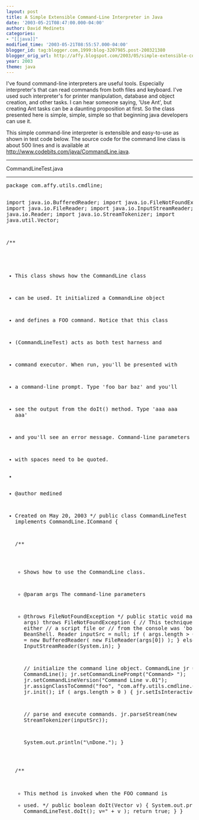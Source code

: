 ```yaml
---
layout: post
title: A Simple Extensible Command-Line Interpreter in Java
date: '2003-05-21T08:47:00.000-04:00'
author: David Medinets
categories:
- "[[java]]"
modified_time: '2003-05-21T08:55:57.000-04:00'
blogger_id: tag:blogger.com,1999:blog-3207985.post-200321380
blogger_orig_url: http://affy.blogspot.com/2003/05/simple-extensible-command-line.md
year: 2003
theme: java
---
```


I've found command-line interpreters are useful tools. Especially interpreter's that can read commands from both files
and keyboard.
I've used such interpreter's for printer manipulation, database and object creation, and other tasks. I can hear someone
saying, 'Use Ant', but creating Ant tasks can be a daunting proposition at first. So the class presented here is simple,
simple, simple so that beginning java developers can use it.


<p>
	This simple command-line interpreter is extensible and easy-to-use as
	shown in test code below. The source code for the command line class is
	about 500 lines and is available at <a
		href="http://www.codebits.com/java/CommandLine.java">http://www.codebits.com/java/CommandLine.java</a>.
</p>
<hr>
CommandLineTest.java
<hr>
<pre>
package com.affy.utils.cmdline;

import java.io.BufferedReader;
import java.io.FileNotFoundException;
import java.io.FileReader;
import java.io.InputStreamReader;
import java.io.Reader;
import java.io.StreamTokenizer;
import java.util.Vector;

/**
 * This class shows how the CommandLine class
 * can be used. It initialized a CommandLine object
 * and defines a FOO command. Notice that this class
 * (CommandLineTest) acts as both test harness and
 * command executor. When run, you'll be presented with
 * a command-line prompt. Type 'foo bar baz' and you'll
 * see the output from the doIt() method. Type 'aaa aaa aaa'
 * and you'll see an error message. Command-line parameters
 * with spaces need to be quoted.
 *
 * @author medined
 * Created on May 20, 2003
 */
public class CommandLineTest
implements CommandLine.ICommand {

	/**
	 * Shows how to use the CommandLine class.
	 * @param args The command-line parameters
	 * @throws FileNotFoundException
	 */
	public static void main(String[] args)
	throws FileNotFoundException {
		// This technique of reading from either
		// a script file or
		// from the console was 'borrowed' from BeanShell.
		Reader inputSrc = null;
		if ( args.length > 0 ) {
			inputSrc = new BufferedReader(
				new FileReader(args[0])
			);
		} else {
			inputSrc = new InputStreamReader(System.in);
		}

		// initialize the command line object.
		CommandLine jr = new CommandLine();
		jr.setCommandLinePrompt("Command> ");
		jr.setCommandLineVersion("Command Line v.01");
		jr.assignClassToCommnd("foo",
			"com.affy.utils.cmdline.CommandLineTest");
		jr.init();
		if ( args.length > 0 ) {
			jr.setIsInteractive(false);
		}

		// parse and execute commands.
		jr.parseStream(new StreamTokenizer(inputSrc));

		System.out.println("\nDone.");
	}

	/**
	 * This method is invoked when the FOO command is
	 * used.
	 */
	public boolean doIt(Vector v) {
		System.out.println(
			"Inside CommandLineTest.doIt(); v="
			+ v
		);
		return true;
	}
}
</pre>